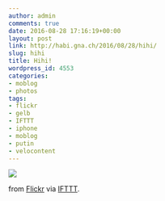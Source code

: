 ```yaml
---
author: admin
comments: true
date: 2016-08-28 17:16:19+00:00
layout: post
link: http://habi.gna.ch/2016/08/28/hihi/
slug: hihi
title: Hihi!
wordpress_id: 4553
categories:
- moblog
- photos
tags:
- flickr
- gelb
- IFTTT
- iphone
- moblog
- putin
- velocontent
---
```


![](http://ift.tt/2bAM3oc)  

  

from [Flickr](http://flic.kr/p/LCw9xD) via [IFTTT](http://ift.tt/1c4nCfM).
